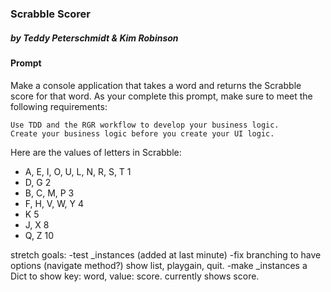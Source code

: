 ### Scrabble Scorer

##### by Teddy Peterschmidt & Kim Robinson

#### Prompt

Make a console application that takes a word and returns the Scrabble score for that word. As your complete this prompt, make sure to meet the following requirements:

    Use TDD and the RGR workflow to develop your business logic.
    Create your business logic before you create your UI logic. 

Here are the values of letters in Scrabble:

* A, E, I, O, U, L, N, R, S, T       1
* D, G                               2
* B, C, M, P                         3
* F, H, V, W, Y                      4
* K                                  5
* J, X                               8
* Q, Z                               10


stretch goals:
-test _instances (added at last minute)
-fix branching to have options (navigate method?) show list, playgain, quit.
-make _instances a Dict to show key: word, value: score. currently shows score.

